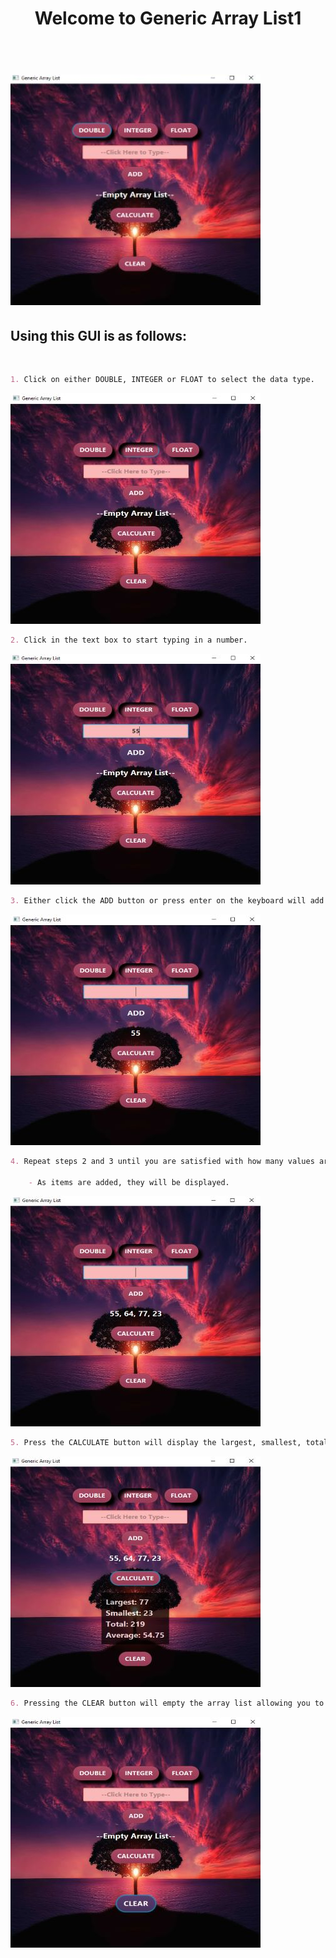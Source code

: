 <p align="center">

  <h1 align="center">Welcome to Generic Array List1<h1>
  <br>
  <img src="/images/main_image.jpg">

  <h2>Using this GUI is as follows:</h2>
  <br>

  </p>

  ```markdown
  1. Click on either DOUBLE, INTEGER or FLOAT to select the data type.
  ```
  ![number image](/images/number_type.jpg "Selecting Number Type")

  ```markdown
  2. Click in the text box to start typing in a number.
  ```
  ![add number image](/images/add_number.jpg "Typing in the textbox")

  ```markdown
  3. Either click the ADD button or press enter on the keyboard will add the value to the array list.
  ```
  ![added image](/images/added.jpg "Value added")

  ```markdown
  4. Repeat steps 2 and 3 until you are satisfied with how many values are in the array list.

      - As items are added, they will be displayed.
  ```
  ![add more numbers image](/images/add_more_numbers.jpg "Add more values")

  ```markdown
  5. Press the CALCULATE button will display the largest, smallest, total and average from the array list.
  ```
  ![calculate image](/images/calculate.jpg "Calculate array list")

  ```markdown
  6. Pressing the CLEAR button will empty the array list allowing you to start over.
  ```
  ![clear image](/images/clear.jpg "Clearing everything")


<!-- For more details see [GitHub Flavored Markdown](https://guides.github.com/features/mastering-markdown/). -->
<!-- You can use the [editor on GitHub](https://github.com/zuki07/Generic_array_list1/edit/gh-pages/index.md) to maintain and preview the content for your website in Markdown files. -->
